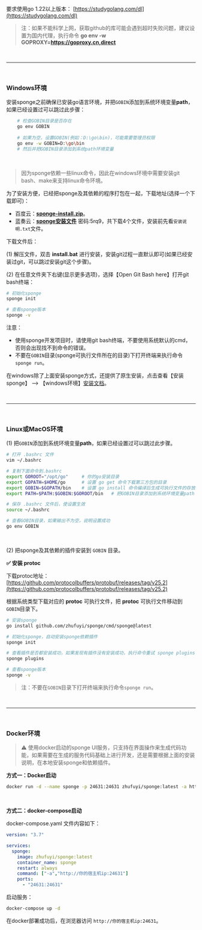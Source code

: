 
要求使用go 1.22以上版本： [https://studygolang.com/dl](https://studygolang.com/dl)

> 注：如果不能科学上网，获取github的库可能会遇到超时失败问题，建议设置为国内代理，执行命令 **go env -w GOPROXY=https://goproxy.cn,direct**

<br>

---

<br>

### Windows环境

安装sponge之前确保已安装go语言环境，并把`GOBIN`添加到系统环境变量**path**，如果已经设置过可以跳过此步骤：

```bash
    # 检查GOBIN目录是否存在
    go env GOBIN
    
    # 如果为空，设置GOBIN(例如：D:\go\bin)，可能需要管理员权限
    go env -w GOBIN=D:\go\bin
    # 然后并把GOBIN目录添加到系统path环境变量
```

<br>

> 因为sponge依赖一些linux命令，因此在windows环境中需要安装git bash、make来支持linux命令环境。

为了安装方便，已经把sponge及其依赖的程序打包在一起，下载地址(选择一个下载即可)：

- 百度云：[**sponge-install.zip**](https://pan.baidu.com/s/1fiTiMROkiIIzAdj2bk93CA?pwd=prys)。
- 蓝奏云：[**sponge安装文件**](https://wwm.lanzoue.com/b049fldpi) 密码:5rq9，共下载4个文件，安装前先看`安装说明.txt`文件。

下载文件后：

(1) 解压文件，双击 **install.bat** 进行安装，安装git过程一直默认即可(如果已经安装过git，可以跳过安装git这个步骤)。

(2) 在任意文件夹下右键(显示更多选项)，选择【Open Git Bash here】打开git bash终端：

```bash
# 初始化sponge
sponge init

# 查看sponge版本
sponge -v
```

注意：

- 使用sponge开发项目时，请使用git bash终端，不要使用系统默认的cmd，否则会出现找不到命令的错误。
- 不要在`GOBIN`目录(sponge可执行文件所在的目录)下打开终端来执行命令`sponge run`。

在windows除了上面安装sponge方式，还提供了原生安装，点击查看【安装 sponge】 --> 【windows环境】[安装文档](https://go-sponge.com/zh-cn/quick-start?id=%e5%ae%89%e8%a3%85-sponge)。

<br>

---

<br>

### Linux或MacOS环境

(1) 把`GOBIN`添加到系统环境变量**path**，如果已经设置过可以跳过此步骤。

```bash
# 打开 .bashrc 文件
vim ~/.bashrc

# 复制下面命令到.bashrc
export GOROOT="/opt/go"     # 你的go安装目录
export GOPATH=$HOME/go      # 设置 go get 命令下载第三方包的目录
export GOBIN=$GOPATH/bin    # 设置 go install 命令编译后生成可执行文件的存放目录
export PATH=$PATH:$GOBIN:$GOROOT/bin   # 把GOBIN目录添加到系统环境变量path

# 保存 .bashrc 文件后，使设置生效
source ~/.bashrc

# 查看GOBIN目录，如果输出不为空，说明设置成功
go env GOBIN
```

<br>

(2) 把sponge及其依赖的插件安装到 `GOBIN` 目录。

**✅ 安装 protoc**

下载protoc地址： [https://github.com/protocolbuffers/protobuf/releases/tag/v25.2](https://github.com/protocolbuffers/protobuf/releases/tag/v25.2)

根据系统类型下载对应的 **protoc** 可执行文件，把 **protoc** 可执行文件移动到`GOBIN`目录下。

```bash
# 安装sponge
go install github.com/zhufuyi/sponge/cmd/sponge@latest

# 初始化sponge，自动安装sponge依赖插件
sponge init

# 查看插件是否都安装成功，如果发现有插件没有安装成功，执行命令重试 sponge plugins --install
sponge plugins

# 查看sponge版本
sponge -v
```

> 注：不要在`GOBIN`目录下打开终端来执行命令`sponge run`。

<br>

---

<br>

### Docker环境

> ⚠ 使用docker启动的sponge UI服务，只支持在界面操作来生成代码功能，如果需要在生成的服务代码基础上进行开发，还是需要根据上面的安装说明，在本地安装sponge和依赖插件。

**方式一：Docker启动**

```bash
docker run -d --name sponge -p 24631:24631 zhufuyi/sponge:latest -a http://你的宿主机ip:24631
```

<br>

**方式二：docker-compose启动**

docker-compose.yaml 文件内容如下：

```yaml
version: "3.7"

services:
  sponge:
    image: zhufuyi/sponge:latest
    container_name: sponge
    restart: always
    command: ["-a","http://你的宿主机ip:24631"]
    ports:
      - "24631:24631"
```

启动服务：

```bash
docker-compose up -d
```

在docker部署成功后，在浏览器访问 `http://你的宿主机ip:24631`。
